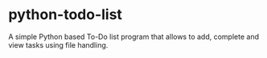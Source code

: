# python-todo-list
A simple Python based To-Do list program that allows to add, complete and view tasks using file handling.
